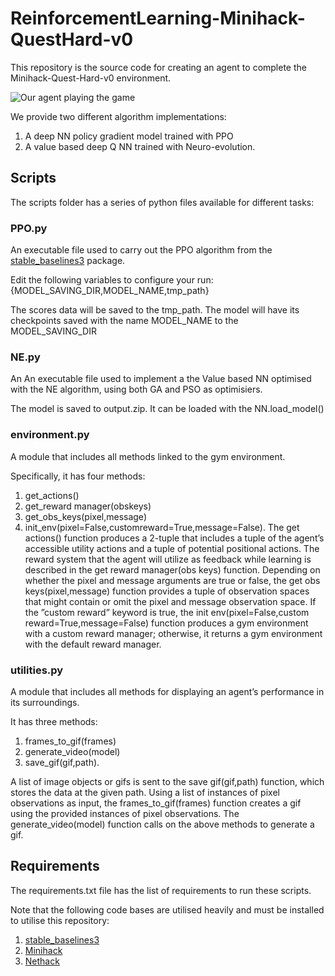 # ReinforcementLearning-Minihack-QuestHard-v0
This repository is the source code for creating an agent to complete the Minihack-Quest-Hard-v0 environment. 

![Our agent playing the game](https://github.com/CODE-GXNG/ReinforcementLearning-Minihack-QuestHard-v0/blob/main/videos/PPO_agent/PPO_GIF_90.gif)

We provide two different algorithm implementations:
1. A deep NN policy gradient model trained with PPO
2. A value based deep Q NN trained with Neuro-evolution.
   
## Scripts
The scripts folder has a series of python files available for different tasks:

### PPO.py 
An executable file used to carry out the PPO algorithm from the [stable_baselines3]( https://stable-baselines3.readthedocs.io/en/master/ ) package.

Edit the following variables to configure your run: {MODEL_SAVING_DIR,MODEL_NAME,tmp_path} 

The scores data will be saved to the tmp_path. The model will have its checkpoints saved with the name MODEL_NAME to the MODEL_SAVING_DIR

### NE.py 
An An executable file used to implement a the Value based NN optimised with the NE algorithm, using both GA and PSO as optimisiers.

The model is saved to output.zip. It can be loaded with the NN.load_model()

### environment.py
A module that includes all methods linked to the gym environment. 

Specifically, it has four methods: 
1. get_actions()
1. get_reward manager(obskeys)
2. get_obs_keys(pixel,message)
1. init_env(pixel=False,customreward=True,message=False). 
The get actions() function produces a
2-tuple that includes a tuple of the agent’s accessible utility actions and a
tuple of potential positional actions. The reward system that the agent will
utilize as feedback while learning is described in the get reward manager(obs
keys) function. Depending on whether the pixel and message arguments
are true or false, the get obs keys(pixel,message) function provides
a tuple of observation spaces that might contain or omit the pixel and
message observation space. If the ”custom reward” keyword is true, the
init env(pixel=False,custom reward=True,message=False) function
produces a gym environment with a custom reward manager; otherwise,
it returns a gym environment with the default reward manager.

### utilities.py 
A module that includes all methods for displaying an agent’s performance in its surroundings.

It has three methods: 
1. frames_to_gif(frames)
1. generate_video(model)
1. save_gif(gif,path). 

A list of image objects or gifs is sent to the save gif(gif,path) function, which stores the data at the given path. Using a list of instances of pixel observations as input, the frames_to_gif(frames) function creates a gif using the provided instances of pixel observations. The generate_video(model) function calls on the above methods to generate a gif.

## Requirements
The requirements.txt file has the list of requirements to run these scripts.

Note that the following code bases are utilised heavily and must be installed to utilise this repository:
1. [stable_baselines3]( https://stable-baselines3.readthedocs.io/en/master/ )
2. [Minihack](https://github.com/facebookresearch/minihack)
3. [Nethack](https://github.com/facebookresearch/nle)


